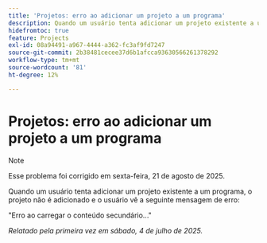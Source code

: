 ```yaml
---
title: 'Projetos: erro ao adicionar um projeto a um programa'
description: Quando um usuário tenta adicionar um projeto existente a um programa, o projeto não é adicionado e o usuário vê uma mensagem de erro.
hidefromtoc: true
feature: Projects
exl-id: 08a94491-a967-4444-a362-fc3af9fd7247
source-git-commit: 2b38481cecee37d6b1afcca93630566261378292
workflow-type: tm+mt
source-wordcount: '81'
ht-degree: 12%

---
```


# Projetos: erro ao adicionar um projeto a um programa

>[!NOTE]
>
>Esse problema foi corrigido em sexta-feira, 21 de agosto de 2025.

Quando um usuário tenta adicionar um projeto existente a um programa, o projeto não é adicionado e o usuário vê a seguinte mensagem de erro:

&quot;Erro ao carregar o conteúdo secundário...&quot;

_Relatado pela primeira vez em sábado, 4 de julho de 2025._
